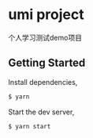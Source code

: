 # umi project
个人学习测试demo项目

## Getting Started

Install dependencies,

```bash
$ yarn
```

Start the dev server,

```bash
$ yarn start
```
